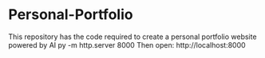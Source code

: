 # Personal-Portfolio
This repository has the code required to create a personal portfolio website powered by AI
py -m http.server 8000
Then open: http://localhost:8000
